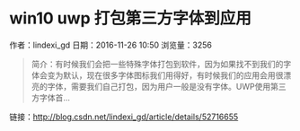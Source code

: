 # win10 uwp 打包第三方字体到应用
作者：lindexi_gd
日期：2016-11-26 10:50
浏览量：3256
> 简介：有时候我们会把一些特殊字体打包到软件，因为如果找不到我们的字体会变为默认，现在很多字体图标我们用得好，有时候我们的应用会用很漂亮的字体，需要我们自己打包，因为用户一般是没有字体。UWP使用第三方字体首...

 链接：http://blog.csdn.net/lindexi_gd/article/details/52716655
